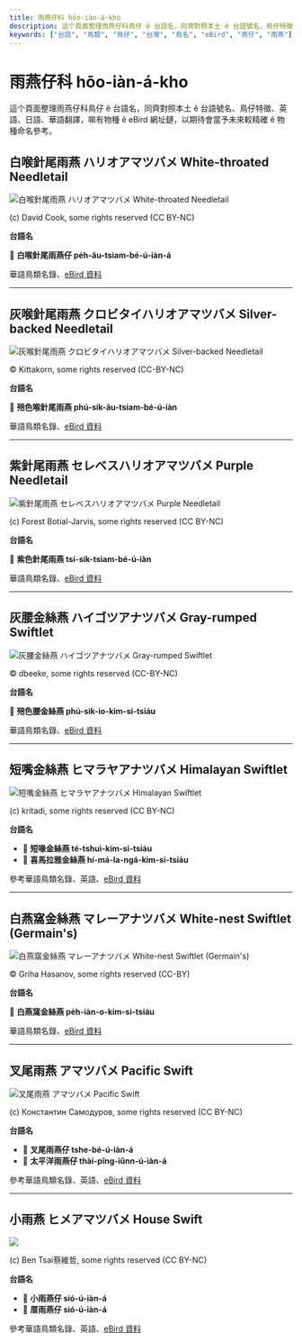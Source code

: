 ```yaml
---
title: 雨燕仔科 hōo-iàn-á-kho
description: 這个頁面整理雨燕仔科鳥仔 ê 台語名，同齊對照本土 ê 台語號名、鳥仔特徵、英語、日語、華語翻譯，嘛有物種 ê eBird 網址鏈，以期待會當予未來較精確 ê 物種命名參考。
keywords: ["台語", "鳥類", "鳥仔", "台灣", "鳥名", "eBird", "燕仔", "雨燕"]
---
```


# 雨燕仔科 hōo-iàn-á-kho

這个頁面整理雨燕仔科鳥仔 ê 台語名，同齊對照本土 ê 台語號名、鳥仔特徵、英語、日語、華語翻譯，嘛有物種 ê eBird 網址鏈，以期待會當予未來較精確 ê 物種命名參考。

## 白喉針尾雨燕 ハリオアマツバメ White-throated Needletail

![白喉針尾雨燕 ハリオアマツバメ White-throated Needletail](https://inaturalist-open-data.s3.amazonaws.com/photos/103175/medium.jpg)

(c) David Cook, some rights reserved (CC BY-NC)

**台語名**

🎯 **白喉針尾雨燕仔 pe̍h-âu-tsiam-bé-ú-iàn-á**

華語鳥類名錄、[eBird 資料](https://ebird.org/species/whtnee)

---

## 灰喉針尾雨燕 クロビタイハリオアマツバメ Silver-backed Needletail

![灰喉針尾雨燕 クロビタイハリオアマツバメ Silver-backed Needletail](https://inaturalist-open-data.s3.amazonaws.com/photos/357028182/original.jpg)

© Kittakorn, some rights reserved (CC-BY-NC)

**台語名**

🎯 **殕色喉針尾雨燕 phú-sik-âu-tsiam-bé-ú-iàn**

華語鳥類名錄、[eBird 資料](https://ebird.org/species/sibnee1)

---

## 紫針尾雨燕 セレベスハリオアマツバメ Purple Needletail

![紫針尾雨燕 セレベスハリオアマツバメ Purple Needletail](https://inaturalist-open-data.s3.amazonaws.com/photos/181196488/medium.jpg)

(c) Forest Botial-Jarvis, some rights reserved (CC BY-NC)

**台語名**

🎯 **紫色針尾雨燕 tsí-sik-tsiam-bé-ú-iàn**

華語鳥類名錄、[eBird 資料](https://ebird.org/species/purnee1)

---

## 灰腰金絲燕 ハイゴツアナツバメ Gray-rumped Swiftlet

![灰腰金絲燕 ハイゴツアナツバメ Gray-rumped Swiftlet](https://inaturalist-open-data.s3.amazonaws.com/photos/368070113/medium.jpg)

© dbeeke, some rights reserved (CC-BY-NC)

**台語名**

🎯 **殕色腰金絲燕 phú-sik-io-kim-si-tsiáu**

華語鳥類名錄、[eBird 資料](https://ebird.org/species/gyrswi5)

---

## 短嘴金絲燕 ヒマラヤアナツバメ Himalayan Swiftlet

![短嘴金絲燕 ヒマラヤアナツバメ Himalayan Swiftlet](https://inaturalist-open-data.s3.amazonaws.com/photos/148531492/medium.jpeg)

(c) kritadi, some rights reserved (CC BY-NC)

**台語名**

- 🎯 **短喙金絲燕 té-tshuì-kim-si-tsiáu**
- 🎯 **喜馬拉雅金絲燕 hí-má-la-ngá-kim-si-tsiáu**

參考華語鳥類名錄、英語、[eBird 資料](https://ebird.org/species/himswi2)

---

## 白燕窩金絲燕 マレーアナツバメ White-nest Swiftlet (Germain's)

![白燕窩金絲燕 マレーアナツバメ White-nest Swiftlet (Germain's)](https://inaturalist-open-data.s3.amazonaws.com/photos/457254220/medium.jpg)

© Griha Hasanov, some rights reserved (CC-BY)

**台語名**

🎯 **白燕窩金絲燕 pe̍h-iàn-o-kim-si-tsiáu**

華語鳥類名錄、[eBird 資料](https://ebird.org/species/gerswi1)

---

## 叉尾雨燕 アマツバメ Pacific Swift

![叉尾雨燕 アマツバメ Pacific Swift](https://inaturalist-open-data.s3.amazonaws.com/photos/47107945/medium.jpg)

(c) Константин Самодуров, some rights reserved (CC BY-NC)

**台語名**

- 🎯 **叉尾雨燕仔 tshe-bé-ú-iàn-á**
- 🎯 **太平洋雨燕仔 thài-pîng-iûnn-ú-iàn-á**

參考華語鳥類名錄、英語、[eBird 資料](https://ebird.org/species/fotswi)

---

## 小雨燕 ヒメアマツバメ House Swift

![](https://inaturalist-open-data.s3.amazonaws.com/photos/210776298/medium.jpg)

(c) Ben Tsai蔡維哲, some rights reserved (CC BY-NC)

**台語名**

- 🎯 **小雨燕仔 sió-ú-iàn-á**
- 🎯 **厝雨燕仔 sió-ú-iàn-á**

參考華語鳥類名錄、英語、[eBird 資料](https://ebird.org/species/houswi1)
